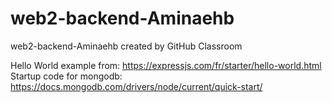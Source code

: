 # web2-backend-Aminaehb
web2-backend-Aminaehb created by GitHub Classroom




Hello World example from: https://expressjs.com/fr/starter/hello-world.html
Startup code for mongodb: https://docs.mongodb.com/drivers/node/current/quick-start/
